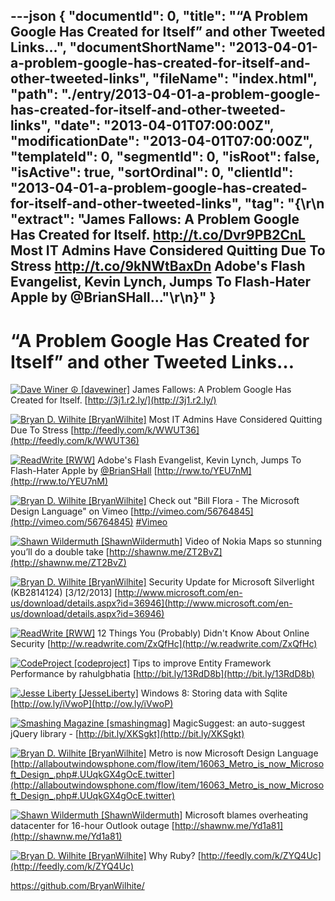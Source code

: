 ---json
{
  "documentId": 0,
  "title": "“A Problem Google Has Created for Itself” and other Tweeted Links…",
  "documentShortName": "2013-04-01-a-problem-google-has-created-for-itself-and-other-tweeted-links",
  "fileName": "index.html",
  "path": "./entry/2013-04-01-a-problem-google-has-created-for-itself-and-other-tweeted-links",
  "date": "2013-04-01T07:00:00Z",
  "modificationDate": "2013-04-01T07:00:00Z",
  "templateId": 0,
  "segmentId": 0,
  "isRoot": false,
  "isActive": true,
  "sortOrdinal": 0,
  "clientId": "2013-04-01-a-problem-google-has-created-for-itself-and-other-tweeted-links",
  "tag": "{\r\n  \"extract\": \"James Fallows: A Problem Google Has Created for Itself. <http://t.co/Dvr9PB2CnL>  Most IT Admins Have Considered Quitting Due To Stress <http://t.co/9kNWtBaxDn>  Adobe's Flash Evangelist, Kevin Lynch, Jumps To Flash-Hater Apple by @BrianSHall...\"\r\n}"
}
---

# “A Problem Google Has Created for Itself” and other Tweeted Links…

[<img alt="Dave Winer ☮ [davewiner]" src="https://songhay.blob.core.windows.net/shared-social-twitter/davewiner.jpeg">](http://smallpicture.com/ "Dave Winer ☮ [davewiner]") <span>James Fallows: A Problem Google Has Created for Itself. [http://3j1.r2.ly/](http://3j1.r2.ly/)</span>

[<img alt="Bryan D. Wilhite [BryanWilhite]" src="https://songhay.blob.core.windows.net/shared-social-twitter/BryanWilhite.jpeg">](http://songhayblog.azurewebsites.net/ "Bryan D. Wilhite [BryanWilhite]") <span>Most IT Admins Have Considered Quitting Due To Stress [http://feedly.com/k/WWUT36](http://feedly.com/k/WWUT36)</span>

[<img alt="ReadWrite [RWW]" src="https://songhay.blob.core.windows.net/shared-social-twitter/RWW.jpeg">](http://www.readwrite.com "ReadWrite [RWW]") <span>Adobe's Flash Evangelist, Kevin Lynch, Jumps To Flash-Hater Apple by [@BrianSHall](http://twitter.com/BrianSHall) [http://rww.to/YEU7nM](http://rww.to/YEU7nM)</span>

[<img alt="Bryan D. Wilhite [BryanWilhite]" src="https://songhay.blob.core.windows.net/shared-social-twitter/BryanWilhite.jpeg">](http://songhayblog.azurewebsites.net/ "Bryan D. Wilhite [BryanWilhite]") <span>Check out "Bill Flora - The Microsoft Design Language" on Vimeo [http://vimeo.com/56764845](http://vimeo.com/56764845) [#Vimeo](http://search.twitter.com/search?q=%23Vimeo)</span>

[<img alt="Shawn Wildermuth [ShawnWildermuth]" src="https://songhay.blob.core.windows.net/shared-social-twitter/ShawnWildermuth.jpeg">](http://wildermuth.com "Shawn Wildermuth [ShawnWildermuth]") <span>Video of Nokia Maps so stunning you’ll do a double take [http://shawnw.me/ZT2BvZ](http://shawnw.me/ZT2BvZ)</span>

[<img alt="Bryan D. Wilhite [BryanWilhite]" src="https://songhay.blob.core.windows.net/shared-social-twitter/BryanWilhite.jpeg">](http://songhayblog.azurewebsites.net/ "Bryan D. Wilhite [BryanWilhite]") <span>Security Update for Microsoft Silverlight (KB2814124) [3/12/2013] [http://www.microsoft.com/en-us/download/details.aspx?id=36946](http://www.microsoft.com/en-us/download/details.aspx?id=36946)</span>

[<img alt="ReadWrite [RWW]" src="https://songhay.blob.core.windows.net/shared-social-twitter/RWW.jpeg">](http://www.readwrite.com "ReadWrite [RWW]") <span>12 Things You (Probably) Didn't Know About Online Security [http://w.readwrite.com/ZxQfHc](http://w.readwrite.com/ZxQfHc)</span>

[<img alt="CodeProject [codeproject]" src="https://songhay.blob.core.windows.net/shared-social-twitter/codeproject.png">](http://www.codeproject.com "CodeProject [codeproject]") <span>Tips to improve Entity Framework Performance by rahulgbhatia [http://bit.ly/13RdD8b](http://bit.ly/13RdD8b)</span>

[<img alt="Jesse Liberty [JesseLiberty]" src="https://songhay.blob.core.windows.net/shared-social-twitter/JesseLiberty.png">](http://JesseLiberty.com "Jesse Liberty [JesseLiberty]") <span>Windows 8: Storing data with Sqlite [http://ow.ly/iVwoP](http://ow.ly/iVwoP)</span>

[<img alt="Smashing Magazine [smashingmag]" src="https://songhay.blob.core.windows.net/shared-social-twitter/smashingmag.png">](http://www.smashingmagazine.com "Smashing Magazine [smashingmag]") <span>MagicSuggest: an auto-suggest jQuery library - [http://bit.ly/XKSgkt](http://bit.ly/XKSgkt)</span>

[<img alt="Bryan D. Wilhite [BryanWilhite]" src="https://songhay.blob.core.windows.net/shared-social-twitter/BryanWilhite.jpeg">](http://songhayblog.azurewebsites.net/ "Bryan D. Wilhite [BryanWilhite]") <span>Metro is now Microsoft Design Language [http://allaboutwindowsphone.com/flow/item/16063_Metro_is_now_Microsoft_Design_.php#.UUqkGX4gOcE.twitter](http://allaboutwindowsphone.com/flow/item/16063_Metro_is_now_Microsoft_Design_.php#.UUqkGX4gOcE.twitter)</span>

[<img alt="Shawn Wildermuth [ShawnWildermuth]" src="https://songhay.blob.core.windows.net/shared-social-twitter/ShawnWildermuth.jpeg">](http://wildermuth.com "Shawn Wildermuth [ShawnWildermuth]") <span>Microsoft blames overheating datacenter for 16-hour Outlook outage [http://shawnw.me/Yd1a81](http://shawnw.me/Yd1a81)</span>

[<img alt="Bryan D. Wilhite [BryanWilhite]" src="https://songhay.blob.core.windows.net/shared-social-twitter/BryanWilhite.jpeg">](http://songhayblog.azurewebsites.net/ "Bryan D. Wilhite [BryanWilhite]") <span>Why Ruby? [http://feedly.com/k/ZYQ4Uc](http://feedly.com/k/ZYQ4Uc)</span>

<https://github.com/BryanWilhite/>
